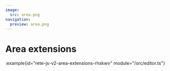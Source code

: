 ```yaml
---
image:
  src: area.png
navigation:
  preview: area.png
---
```


# Area extensions

:example{id="rete-js-v2-area-extensions-rhskwv" module="/src/editor.ts"}
